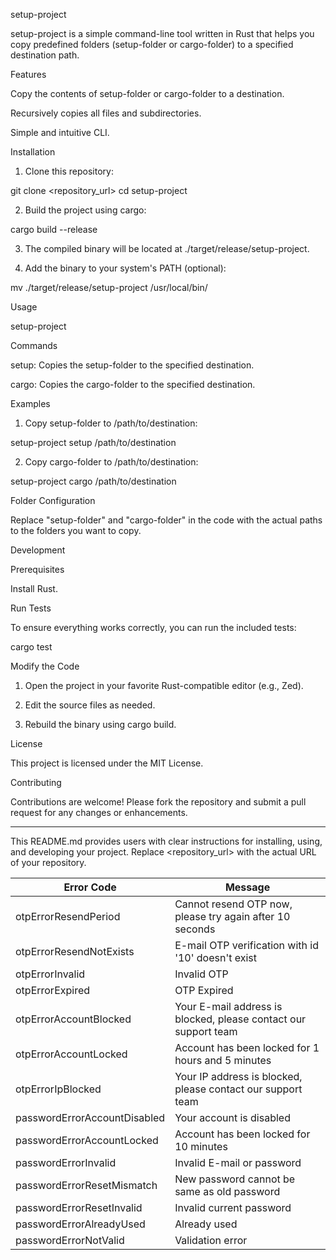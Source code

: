 setup-project

setup-project is a simple command-line tool written in Rust that helps you copy predefined folders (setup-folder or cargo-folder) to a specified destination path.

Features

Copy the contents of setup-folder or cargo-folder to a destination.

Recursively copies all files and subdirectories.

Simple and intuitive CLI.


Installation

1. Clone this repository:

git clone <repository_url>
cd setup-project


2. Build the project using cargo:

cargo build --release


3. The compiled binary will be located at ./target/release/setup-project.


4. Add the binary to your system's PATH (optional):

mv ./target/release/setup-project /usr/local/bin/



Usage

setup-project <command> <destination>

Commands

setup: Copies the setup-folder to the specified destination.

cargo: Copies the cargo-folder to the specified destination.


Examples

1. Copy setup-folder to /path/to/destination:

setup-project setup /path/to/destination


2. Copy cargo-folder to /path/to/destination:

setup-project cargo /path/to/destination



Folder Configuration

Replace "setup-folder" and "cargo-folder" in the code with the actual paths to the folders you want to copy.


Development

Prerequisites

Install Rust.


Run Tests

To ensure everything works correctly, you can run the included tests:

cargo test

Modify the Code

1. Open the project in your favorite Rust-compatible editor (e.g., Zed).


2. Edit the source files as needed.


3. Rebuild the binary using cargo build.



License

This project is licensed under the MIT License.

Contributing

Contributions are welcome! Please fork the repository and submit a pull request for any changes or enhancements.


---

This README.md provides users with clear instructions for installing, using, and developing your project. Replace <repository_url> with the actual URL of your repository.




| Error Code                     | Message                                                                  |
|--------------------------------|--------------------------------------------------------------------------|
| otpErrorResendPeriod           | Cannot resend OTP now, please try again after 10 seconds                |
| otpErrorResendNotExists        | E-mail OTP verification with id '10' doesn't exist                      |
| otpErrorInvalid                | Invalid OTP                                                             |
| otpErrorExpired                | OTP Expired                                                             |
| otpErrorAccountBlocked         | Your E-mail address is blocked, please contact our support team         |
| otpErrorAccountLocked          | Account has been locked for 1 hours and 5 minutes                       |
| otpErrorIpBlocked              | Your IP address is blocked, please contact our support team             |
| passwordErrorAccountDisabled   | Your account is disabled                                                |
| passwordErrorAccountLocked     | Account has been locked for 10 minutes                                  |
| passwordErrorInvalid           | Invalid E-mail or password                                              |
| passwordErrorResetMismatch     | New password cannot be same as old password                             |
| passwordErrorResetInvalid      | Invalid current password                                                |
| passwordErrorAlreadyUsed       | Already used                                                            |
| passwordErrorNotValid          | Validation error                                                        |
